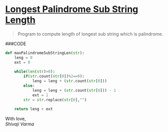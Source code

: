 [Longest Palindrome Sub String Length](http://shivajivarma.com/code-base/python-camp/2014/12/30/longest-palindrome-substring-length/)
===============

> Program to compute length of longest sub string which is palindrome.

###CODE
```python
def maxPalindromeSubStringLen(str):
	leng = 0
	ext = 0
	
	while(len(str)>0):
		if(str.count(str[0])%2==0):
			leng = leng + (str.count(str[0]))
		else:
			leng = leng + (str.count(str[0])) - 1
			ext = 1
		str = str.replace(str[0],"")
		
	return leng + ext
```

With love,  
_Shivaji Varma_
